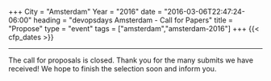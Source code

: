 +++
City = "Amsterdam"
Year = "2016"
date = "2016-03-06T22:47:24-06:00"
heading = "devopsdays Amsterdam - Call for Papers"
title = "Propose"
type = "event"
tags = ["amsterdam","amsterdam-2016"]
+++
  {{< cfp_dates >}}

<hr>
The call for proposals is closed. Thank you for the many submits we have received! We hope to finish the selection soon and inform you.
